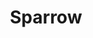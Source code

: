 ---
title: 'Sparrow'
pubDate: 2025-04-21
description: 'A sparrow collecting dandelion seeds'
camera: 'Nikon D3100'
image:
    url: 'sparrow.jpg'
    alt: 'Sparrow chewing on dandelion fluff'
link: "https://www.instagram.com/p/DN4CeFgkgk8/?img_index=1"
---